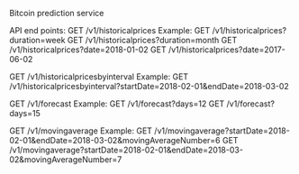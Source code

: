 Bitcoin prediction service

API end points:
GET /v1/historicalprices 
Example: 
GET /v1/historicalprices?duration=week
GET /v1/historicalprices?duration=month
GET /v1/historicalprices?date=2018-01-02
GET /v1/historicalprices?date=2017-06-02


GET /v1/historicalpricesbyinterval
Example:
GET /v1/historicalpricesbyinterval?startDate=2018-02-01&endDate=2018-03-02

GET /v1/forecast
Example:
GET /v1/forecast?days=12
GET /v1/forecast?days=15

GET /v1/movingaverage
Example:
GET /v1/movingaverage?startDate=2018-02-01&endDate=2018-03-02&movingAverageNumber=6
GET /v1/movingaverage?startDate=2018-02-01&endDate=2018-03-02&movingAverageNumber=7